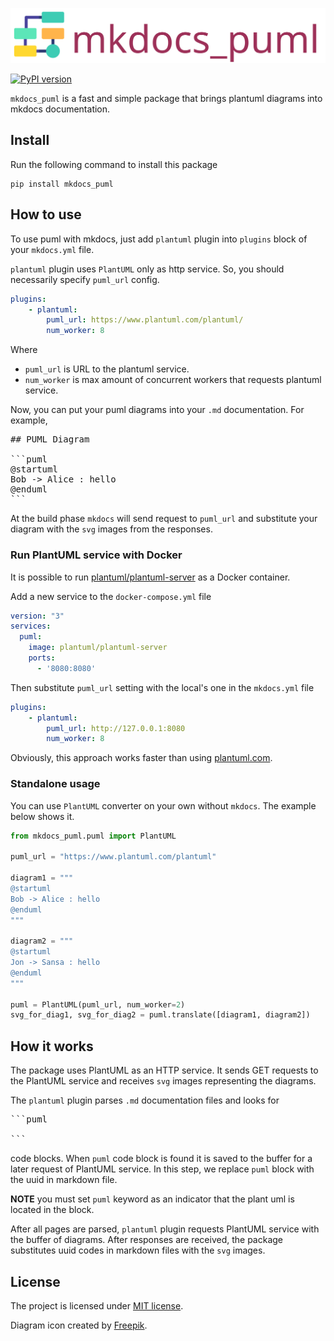 ![logo](.docs/logo.png)

[![PyPI version](https://badge.fury.io/py/mkdocs_puml.svg)](https://badge.fury.io/py/mkdocs_puml)

`mkdocs_puml` is a fast and simple package that brings plantuml diagrams into mkdocs
documentation.

## Install

Run the following command to install this package

```shell
pip install mkdocs_puml
```

## How to use

To use puml with mkdocs, just add `plantuml` plugin into
`plugins` block of your `mkdocs.yml` file.

`plantuml` plugin uses `PlantUML` only as http service. So, you should necessarily
specify `puml_url` config.

```yaml
plugins:
    - plantuml:
        puml_url: https://www.plantuml.com/plantuml/
        num_worker: 8
```

Where
* `puml_url` is URL to the plantuml service.
* `num_worker` is max amount of concurrent workers that requests plantuml service.

Now, you can put your puml diagrams into your `.md` documentation. For example,

<pre>
## PUML Diagram

```puml
@startuml
Bob -> Alice : hello
@enduml
```
</pre>

At the build phase `mkdocs` will send request to `puml_url` and substitute your
diagram with the `svg` images from the responses.

### Run PlantUML service with Docker

It is possible to run [plantuml/plantuml-server](https://hub.docker.com/r/plantuml/plantuml-server)
as a Docker container.

Add a new service to the `docker-compose.yml` file

```yaml
version: "3"
services:
  puml:
    image: plantuml/plantuml-server
    ports:
      - '8080:8080'
```

Then substitute `puml_url` setting with the local's one in the `mkdocs.yml` file

```yaml
plugins:
    - plantuml:
        puml_url: http://127.0.0.1:8080
        num_worker: 8
```

Obviously, this approach works faster than
using [plantuml.com](https://www.plantuml.com/plantuml/).

### Standalone usage

You can use `PlantUML` converter on your own without `mkdocs`.
The example below shows it.

```python
from mkdocs_puml.puml import PlantUML

puml_url = "https://www.plantuml.com/plantuml"

diagram1 = """
@startuml
Bob -> Alice : hello
@enduml
"""

diagram2 = """
@startuml
Jon -> Sansa : hello
@enduml
"""

puml = PlantUML(puml_url, num_worker=2)
svg_for_diag1, svg_for_diag2 = puml.translate([diagram1, diagram2])
```

## How it works

The package uses PlantUML as an HTTP service. It sends GET requests to
the PlantUML service and receives `svg` images representing the diagrams.

The `plantuml` plugin parses `.md` documentation files and looks for

<pre>
```puml

```
</pre>

code blocks. When `puml` code block is found it is saved to the buffer for
a later request of PlantUML service. In this step, we replace `puml` block
with the uuid in markdown file.

**NOTE** you must set `puml` keyword as an indicator that the plant uml
is located in the block.

After all pages are parsed, `plantuml` plugin requests PlantUML service
with the buffer of diagrams. After responses are received, the package
substitutes uuid codes in markdown files with the `svg` images.

## License

The project is licensed under [MIT license](LICENSE).

Diagram icon created by [Freepik](https://www.flaticon.com/free-icon/flow-chart_4411911?related_id=4411911&origin=search).

